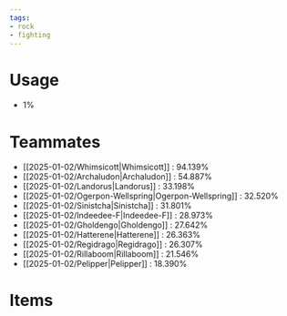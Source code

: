 ```yaml
---
tags:
- rock
- fighting
---
```

# Usage
- 1%
# Teammates
- [[2025-01-02/Whimsicott|Whimsicott]] : 94.139%
- [[2025-01-02/Archaludon|Archaludon]] : 54.887%
- [[2025-01-02/Landorus|Landorus]] : 33.198%
- [[2025-01-02/Ogerpon-Wellspring|Ogerpon-Wellspring]] : 32.520%
- [[2025-01-02/Sinistcha|Sinistcha]] : 31.801%
- [[2025-01-02/Indeedee-F|Indeedee-F]] : 28.973%
- [[2025-01-02/Gholdengo|Gholdengo]] : 27.642%
- [[2025-01-02/Hatterene|Hatterene]] : 26.363%
- [[2025-01-02/Regidrago|Regidrago]] : 26.307%
- [[2025-01-02/Rillaboom|Rillaboom]] : 21.546%
- [[2025-01-02/Pelipper|Pelipper]] : 18.390%
# Items
